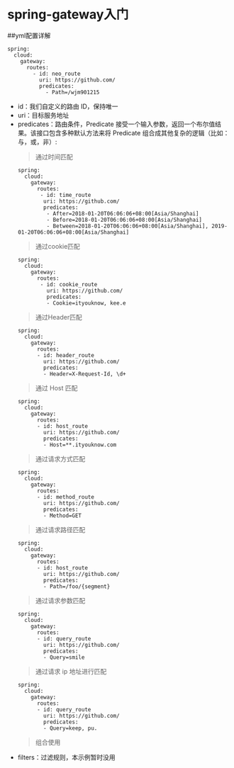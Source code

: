 # spring-gateway入门
##yml配置详解
```
spring:
  cloud:
    gateway:
      routes:
        - id: neo_route
          uri: https://github.com/
          predicates:
            - Path=/wjm901215
```
* id：我们自定义的路由 ID，保持唯一
* uri：目标服务地址
* predicates：路由条件，Predicate 接受一个输入参数，返回一个布尔值结果。该接口包含多种默认方法来将 Predicate 组合成其他复杂的逻辑（比如：与，或，非）:
    > 通过时间匹配
    ```
    spring:
      cloud:
        gateway:
          routes:
           - id: time_route
            uri: https://github.com/
            predicates:
             - After=2018-01-20T06:06:06+08:00[Asia/Shanghai]
             - Before=2018-01-20T06:06:06+08:00[Asia/Shanghai]
             - Between=2018-01-20T06:06:06+08:00[Asia/Shanghai], 2019-01-20T06:06:06+08:00[Asia/Shanghai]
    ```
    > 通过cookie匹配
    ```
    spring:
      cloud:
        gateway:
          routes:
           - id: cookie_route
             uri: https://github.com/
             predicates:
             - Cookie=ityouknow, kee.e
    ```
    > 通过Header匹配
    ```
    spring:
      cloud:
        gateway:
          routes:
          - id: header_route
            uri: https://github.com/
            predicates:
            - Header=X-Request-Id, \d+
    ```
    > 通过 Host 匹配
    ```
    spring:
      cloud:
        gateway:
          routes:
          - id: host_route
            uri: https://github.com/
            predicates:
            - Host=**.ityouknow.com
    ```    
    > 通过请求方式匹配
    ```
    spring:
      cloud:
        gateway:
          routes:
          - id: method_route
            uri: https://github.com/
            predicates:
            - Method=GET
    ```    
    > 通过请求路径匹配
    ```
    spring:
      cloud:
        gateway:
          routes:
          - id: host_route
            uri: https://github.com/
            predicates:
            - Path=/foo/{segment}
    ```    
    > 通过请求参数匹配
    ```
    spring:
      cloud:
        gateway:
          routes:
          - id: query_route
            uri: https://github.com/
            predicates:
            - Query=smile
    ```    
    > 通过请求 ip 地址进行匹配
    ```
    spring:
      cloud:
        gateway:
          routes:
          - id: query_route
            uri: https://github.com/
            predicates:
            - Query=keep, pu.
    ```    
    > 组合使用
* filters：过滤规则，本示例暂时没用
